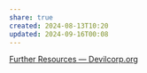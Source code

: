 ```yaml
---
share: true
created: 2024-08-13T10:20
updated: 2024-09-16T00:08
---
```

[Further Resources — Devilcorp.org](https://www.devilcorp.org/further-resources)

